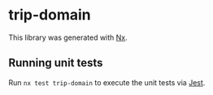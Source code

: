 # trip-domain

This library was generated with [Nx](https://nx.dev).

## Running unit tests

Run `nx test trip-domain` to execute the unit tests via [Jest](https://jestjs.io).
